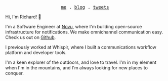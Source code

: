 <p align="center">
  <samp>
    <a href="https://rifont.com">me</a> .
    <a href="https://rifont.com/blog">blog</a> .    
    <a href="https://twitter.com/fontcodes">tweets</a>
  </samp>
</p>

Hi, I'm Richard! 👋

I'm a Software Engineer at [Novu](https://novu.co), where I'm building open-source infrastructure for notifications. We make omnichannel communication easy. Check us out on [Github](https://github.com/novuhq/novu).

I previously worked at Whispir, where I built a communications workflow platform and developer tools.

I'm a keen explorer of the outdoors, and love to travel. I'm in my element when I'm in the mountains, and I'm always looking for new places to conquer.
